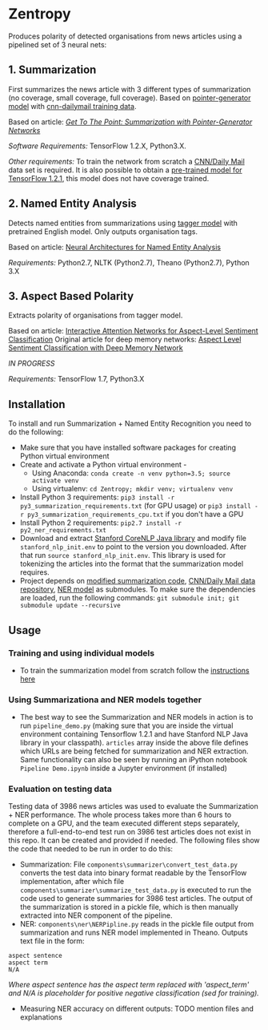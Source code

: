# Zentropy

Produces polarity of detected organisations from news articles using a pipelined set of 3 neural nets:

## 1. Summarization

First summarizes the news article with 3 different types of summarization (no coverage, small coverage, full coverage). Based on [pointer-generator model](https://github.com/becxer/pointer-generator/) with [cnn-dailymail training data](https://github.com/becxer/cnn-dailymail/).  

Based on article: *[Get To The Point: Summarization with Pointer-Generator Networks](https://arxiv.org/abs/1704.04368)*

*Software Requirements:* TensorFlow 1.2.X, Python3.X.  

*Other requirements:* To train the network from scratch a [CNN/Daily Mail](https://github.com/becxer/cnn-dailymail/) data set is required. It is also possible to obtain a [pre-trained model for TensorFlow 1.2.1](https://drive.google.com/file/d/0B7pQmm-OfDv7ZUhHZm9ZWEZidDg/view), this model does not have coverage trained.

## 2. Named Entity Analysis

Detects named entities from summarizations using [tagger model](https://github.com/glample/tagger) with pretrained English model. Only outputs organisation tags.

Based on article: [Neural Architectures for Named Entity Analysis](https://arxiv.org/abs/1603.01360)

*Requirements:* Python2.7, NLTK (Python2.7), Theano (Python2.7), Python 3.X

## 3. Aspect Based Polarity

Extracts polarity of organisations from tagger model.

Based on article: [Interactive Attention Networks for Aspect-Level Sentiment Classification](https://arxiv.org/abs/1709.00893)
Original article for deep memory networks: [Aspect Level Sentiment Classification with Deep Memory Network](https://arxiv.org/pdf/1605.08900.pdf)

_IN PROGRESS_

*Requirements:* TensorFlow 1.7, Python3.X

## Installation

To install and run Summarization + Named Entity Recognition you need to do the following:

* Make sure that you have installed software packages for creating Python virtual environment
* Create and activate a Python virtual environment -
	* Using Anaconda: `conda create -n venv python=3.5; source activate venv`
	* Using virtualenv: `cd Zentropy; mkdir venv; virtualenv venv`
* Install Python 3 requirements: `pip3 install -r py3_summarization_requirements.txt` (for GPU usage) or `pip3 install -r py3_summarization_requirements_cpu.txt` if you don't have a GPU
* Install Python 2 requirements: `pip2.7 install -r py2_ner_requirements.txt`
* Download and extract [Stanford CoreNLP Java library](http://nlp.stanford.edu/software/stanford-corenlp-full-2018-02-27.zip) and modify file `stanford_nlp_init.env` to point to the version you downloaded. After that run `source stanford_nlp_init.env`. This library is used for tokenizing the articles into the format that the summarization model requires.
* Project depends on [modified summarization code](https://github.com/arpol/pointer-generator), [CNN/Daily Mail data repository](https://github.com/becxer/cnn-dailymail), [NER model](https://github.com/glample/tagger/) as submodules. To make sure the dependencies are loaded, run the following commands: `git submodule init; git submodule update --recursive`

## Usage

### Training and using individual models

* To train the summarization model from scratch follow the [instructions here](https://github.com/becxer/pointer-generator/)

### Using Summarizationa and NER models together

* The best way to see the Summarization and NER models in action is to run `pipeline_demo.py` (making sure that you are inside the virtual environment containing Tensorflow 1.2.1 and have Stanford NLP Java library in your classpath). `articles` array inside the above file defines which URLs are being fetched for summarization and NER extraction. Same functionality can also be seen by running an iPython notebook `Pipeline Demo.ipynb` inside a Jupyter environment (if installed)

### Evaluation on testing data

Testing data of 3986 news articles was used to evaluate the Summarization + NER performance. The whole process takes more than 6 hours to complete on a GPU, and the team executed different steps separately, therefore a full-end-to-end test run on 3986 test articles does not exist in this repo. It can be created and provided if needed. The following files show the code that needed to be run in order to do this:

* Summarization: File `components\summarizer\convert_test_data.py` converts the test data into binary format readable by the TensorFlow implementation, after which file `components\summarizer\summarize_test_data.py` is executed to run the code used to generate summaries for 3986 test articles. The output of the summarization is stored in a pickle file, which is then manually extracted into NER component of the pipeline.
* NER: `components\ner\NERPipline.py` reads in the pickle file output from summarization and runs NER model implemented in Theano. Outputs text file in the form:
```
aspect sentence
aspect term
N/A
```
*Where aspect sentence has the aspect term replaced with 'aspect_term' and N/A is placeholder for positive negative classification (sed for training).*
* Measuring NER accuracy on different outputs: TODO mention files and explanations
